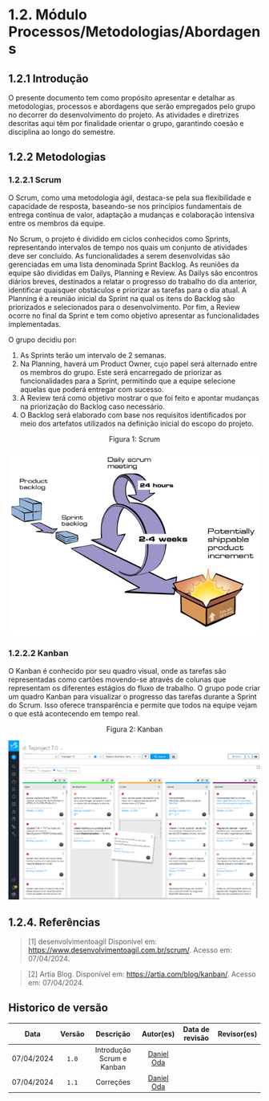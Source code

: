 # 1.2. Módulo Processos/Metodologias/Abordagens

## 1.2.1 Introdução

O presente documento tem como propósito apresentar e detalhar as metodologias, processos e abordagens que serão empregados pelo grupo no decorrer do desenvolvimento do projeto. As atividades e diretrizes descritas aqui têm por finalidade orientar o grupo, garantindo coesão e disciplina ao longo do semestre.

## 1.2.2 Metodologias

### 1.2.2.1 Scrum

O Scrum, como uma metodologia ágil, destaca-se pela sua flexibilidade e capacidade de resposta, baseando-se nos princípios fundamentais de entrega contínua de valor, adaptação a mudanças e colaboração intensiva entre os membros da equipe. 

No Scrum, o projeto é dividido em ciclos conhecidos como Sprints, representando intervalos de tempo nos quais um conjunto de atividades deve ser concluído. As funcionalidades a serem desenvolvidas são gerenciadas em uma lista denominada Sprint Backlog. As reuniões da equipe são divididas em Dailys, Planning e Review. As Dailys são encontros diários breves, destinados a relatar o progresso do trabalho do dia anterior, identificar quaisquer obstáculos e priorizar as tarefas para o dia atual. A Planning é a reunião inicial da Sprint na qual os itens do Backlog são priorizados e selecionados para o desenvolvimento. Por fim, a Review ocorre no final da Sprint e tem como objetivo apresentar as funcionalidades implementadas.

O grupo decidiu por:

1. As Sprints terão um intervalo de 2 semanas.
2. Na Planning, haverá um Product Owner, cujo papel será alternado entre os membros do grupo. Este será encarregado de priorizar as funcionalidades para a Sprint, permitindo que a equipe selecione aquelas que poderá entregar com sucesso.
3. A Review terá como objetivo mostrar o que foi feito e apontar mudanças na priorização do Backlog caso necessário.
4. O Backlog será elaborado com base nos requisitos identificados por meio dos artefatos utilizados na definição inicial do escopo do projeto.

<center>
  <figure>
    <figcaption>Figura 1: Scrum</figcaption>
  </figure>
</center>

![Scrum](docs\img\Metodologias\SCRUM.png)

### 1.2.2.2 Kanban

O Kanban é conhecido por seu quadro visual, onde as tarefas são representadas como cartões movendo-se através de colunas que representam os diferentes estágios do fluxo de trabalho.  O grupo pode criar um quadro Kanban para visualizar o progresso das tarefas durante a Sprint do Scrum. Isso oferece transparência e permite que todos na equipe vejam o que está acontecendo em tempo real.

<center>
  <figure>
    <figcaption>Figura 2: Kanban</figcaption>
  </figure>
</center>

![Scrum](docs\img\Metodologias\kanban.png)

## 1.2.4. Referências
 
>[1] desenvolvimentoagil Disponível em: https://www.desenvolvimentoagil.com.br/scrum/. Acesso em: 07/04/2024.

>[2] Artia Blog. Disponível em: https://artia.com/blog/kanban/. Acesso em: 07/04/2024.

## Historico de versão

|    Data    | Versão |      Descrição            |                  Autor(es)                   | Data de revisão | Revisor(es) |
| :--------: | :----: | :-----------------------: | :------------------------------------------: | :-------------: | :---------: |
| 07/04/2024 | `1.0`  | Introdução Scrum e Kanban | [Daniel Oda](https://github.com/danieloda)   |                 |             |
| 07/04/2024 | `1.1`  | Correções                 | [Daniel Oda](https://github.com/danieloda)   |                 |             |








